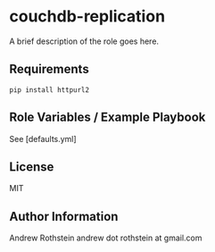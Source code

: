 couchdb-replication
===================

A brief description of the role goes here.

Requirements
------------

```
pip install httpurl2
```

Role Variables / Example Playbook
---------------------------------

See [defaults.yml]

License
-------

MIT

Author Information
------------------

Andrew Rothstein andrew dot rothstein at gmail.com
